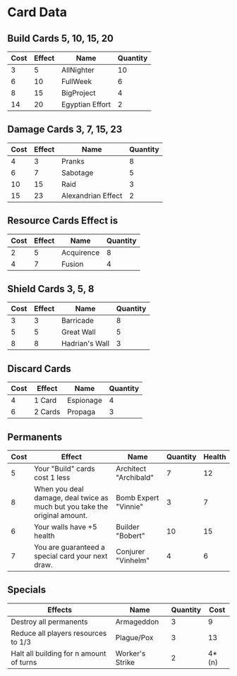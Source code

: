 # Card Data

## Build Cards 5, 10, 15, 20
| Cost  | Effect | Name     | Quantity |
|-------|--------|----------|----------|
|3      |5       |AllNighter|10        |
|6      |10      |FullWeek  |6         |
|8      |15      |BigProject|4         |
|14     |20      |Egyptian Effort|2    |

## Damage Cards 3, 7, 15, 23
| Cost  | Effect | Name     | Quantity |
|-------|--------|----------|----------|
|4      |3       |Pranks    |8         |
|6      |7       |Sabotage  |5         |
|10     |15      |Raid      |3         |
|15     |23      |Alexandrian Effect|2 |

## Resource Cards Effect is
| Cost  | Effect | Name     | Quantity |
|-------|--------|----------|----------|
|2      |5       |Acquirence|8         |
|4      |7       |Fusion    |4         |

## Shield Cards 3, 5, 8
| Cost  | Effect | Name     | Quantity |
|-------|--------|----------|----------|
|3      |3       |Barricade |8         |
|5      |5       |Great Wall |5        |
|8      |8       |Hadrian's Wall|3     |

## Discard Cards
| Cost  | Effect | Name     | Quantity |
|-------|--------|----------|----------|
|4      |1 Card  |Espionage |4         |
|6      |2 Cards |Propaga   |3         |

## Permanents
| Cost  | Effect | Name     | Quantity | Health |
|-------|--------|----------|----------|---------|
|5      |Your "Build" cards cost 1 less|Architect "Archibald"|7|12|
|8      |When you deal damage, deal twice as much but you take the original amount.| Bomb Expert "Vinnie"|3|7|
|6      |Your walls have +5 health|Builder "Bobert"|10|15|
|7      |You are guaranteed a special card your next draw.|Conjurer "Vinhelm"|4|6|
## Specials
|    Effects     |     Name     | Quantity | Cost|
|----------------|--------------|----------|-----|
|Destroy all permanents|Armageddon|3| 9|
|Reduce all players resources to 1/3|Plague/Pox|3|13|
|Halt all building for n amount of turns|Worker's Strike|2|4*(n)|
